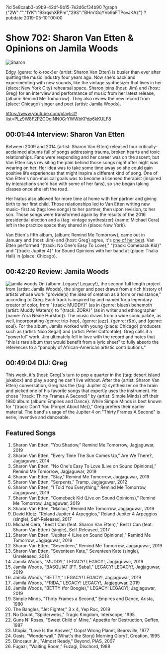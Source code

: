 ?id 5e8caab3-b9b9-42df-9b15-7e2d6cf34b90
?graph {"2W":"","1YK":"93rqshXRPm","29S":"BHm1GqYVo9aFTPovJKAz"}
?pubdate 2019-05-10T00:00

# Show 702: Sharon Van Etten & Opinions on Jamila Woods

![Sharon](https://static.soundopinions.org/images/2019/sharonvanetten1.jpg)

Edgy {genre: folk-rock}er {artist: Sharon Van Etten} is busier than ever after quitting the music industry four years ago. Now she's back and experimenting with new sounds, like the vintage synthesizer that lives in her {place: New York City} rehearsal space. Sharon joins {host: Jim} and {host: Greg} for an interview and performance of music from her latest release, {album: Remind Me Tomorrow}. They also review the new record from {place: Chicago} singer and poet {artist: Jamila Woods}.

https://www.youtube.com/playlist?list=PLz9W8F2PZCOqINN0GrYWWbKPdp6kKULF8

## 00:01:44 Interview: Sharon Van Etten
Between 2009 and 2014 {artist: Sharon Van Etten} released four critically-acclaimed albums full of songs addressing trauma, broken hearts and toxic relationships. Fans were responding and her career was on the ascent, but Van Etten says revisiting the pain behind those songs night after night was wearing on her. Her idea was to take some time away so she could gain positive life experiences that might inspire a different kind of song. One of Van Etten's non-musical goals was to become a licensed therapist (inspired by interactions she'd had with some of her fans), so she began taking classes once she left the road. 

Her hiatus also allowed for more time at home with her partner and giving birth to her first child. Those relationships led to Van Etten writing new music- first as {tag: love songs} to her partner, then upon revision, to her son. Those songs were transformed again by the results of the 2016 presidential election and a {tag: vintage synthesizer} {name: Michael Cera} left in the practice space they shared in {place: New York}. 

Van Etten's fifth album, {album: Remind Me Tomorrow}, came out in January and {host: Jim} and {host: Greg} agree, it's [one of her best](https://soundopinions.org/show/688/#remindmetomorrow). Van Etten performed "{track: No One's Easy To Love}," "{track: Comeback Kid}" and "{track: Jupiter 4}" for Sound Opinions with her band at {place: Thalia Hall} in {place: Chicago}.


## 00:42:20 Review: Jamila Woods
![jamila woods](https://static.soundopinions.org/assets/702/1YK0.jpg)
On {album: Legacy! Legacy!}, the second full length project from {artist: Jamila Woods}, the singer and poet draws from a rich history of artists whose work "provide(s) the idea of creation as a form or resistance," according to Greg. Each track is inspired by and named for a legendary creator of color, from "{track: MUDDY}" (as in {genre: blues} behemoth {artist: Muddy Waters}) to "{track: ZORA}" (as in writer and ethnographer {name: Zora Neale Hurston}). The music draws from a wide sonic palate, as well, incorporating {genre: trip-hop}, {genre: jazz}, {genre: r&b}, and {genre: soul}. For the album, Jamila worked with young {place: Chicago} producers such as {artist: Nico Segal} and {artist: Peter Cottontale}. Greg calls it a "powerful" work. Jim ultimately fell in love with the record and notes that "this is rare album that would benefit from a lyric sheet" to fully absorb the references to a "panoply of African-American artistic contributions."

## 00:49:04 DIJ: Greg
This week, it's {host: Greg}'s turn to pop a quarter in the {tag: desert island jukebox} and play a song he can't live without. After the {artist: Sharon Van Etten} conversation, Greg has the {tag: Jupiter 4} synthesizer on the brain and picked one of his favorite songs that expertly uses the instrument. He chose "{track: Thirty Frames A Second}" by {artist: Simple Minds} off their 1980 album {album: Empires and Dance}. While Simple Minds is best known for "{track: Don't You (Forget About Me)}," Greg prefers their earlier material. The band's usage of the Jupiter 4 on "Thirty Frames A Second" is eerie, inventive and danceable. 


## Featured Songs
1. Sharon Van Etten, "You Shadow," Remind Me Tomorrow, Jagjaguwar, 2019
1. Sharon Van Etten, "Every Time The Sun Comes Up," Are We There?, Jagjaguwar, 2014
1. Sharon Van Etten, "No One's Easy To Love (Live on Sound Opinions)," Remind Me Tomorrow, Jagjaguwar, 2019
1. Sharon Van Etten, "Stay," Remind Me Tomorrow, Jagjaguwar, 2019
1. Sharon Van Etten, "Serpents," Tramp, Jagjaguwar, 2012
1. Sharon Van Etten, "I Told You Everything," Remind Me Tomorrow, Jagjaguwar, 2019
1. Sharon Van Etten, "Comeback Kid (Live on Sound Opinions)," Remind Me Tomorrow, Jagjaguwar, 2019
1. Sharon Van Etten, "Malibu," Remind Me Tomorrow, Jagjaguwar, 2019
1. David Klotz, "Roland Jupiter 4 Arpeggios," Roland Jupiter 4 Arpeggios (single), Self-Released, 2017
1. Michael Cera, "Best I Can (feat. Sharon Van Etten)," Best I Can (feat. Sharon Van Etten) (single), Self-Released, 2017
1. Sharon Van Etten, "Jupiter 4 (Live on Sound Opinions)," Remind Me Tomorrow, Jagjaguwar, 2019
1. Sharon Van Etten, "Seventeen," Remind Me Tomorrow, Jagjaguwar, 2019
1. Sharon Van Etten, "Seventeen Kate," Seventeen Kate (single), Unreleased, 2018
1. Jamila Woods, "MUDDY," LEGACY! LEGACY!, Jagjaguwar, 2019
1. Jamila Woods, "BASQUIAT [FT. Saba]," LEGACY! LEGACY!, Jagjaguwar, 2019
1. Jamila Woods, "BETTY," LEGACY! LEGACY!, Jagjaguwar, 2019
1. Jamila Woods, "FRIDA," LEGACY! LEGACY!, Jagjaguwar, 2019
1. Jamila Woods, "BETTY (for Boogie)," LEGACY! LEGACY!, Jagjaguwar, 2019
1. Simple Minds, "Thirty Frames a Second," Empires and Dance, Arista, 1980
1. The Bangles, "Jet Fighter," 3 x 4, Yep Roc, 2019
1. No Doubt, "Spiderwebs," Tragic Kingdom, Interscope, 1995
1. Guns N' Roses, "Sweet Child o' Mine," Appetite for Destruction, Geffen, 1987
1. Utopia, "Love Is the Answer," Oops! Wrong Planet, Bearsville, 1977
1. Oasis, "Wonderwall," (What's the Story) Morning Glory?, Creation, 1995
1. Dinosaur Jr., "Almost Ready," Beyond, PIAS, 2007
1. Fugazi, "Waiting Room," Fuzagi, Dischord, 1988